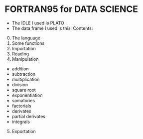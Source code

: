 # FORTRAN95 for DATA SCIENCE
 - The IDLE I used is PLATO
 - The data frame I used is this:
Contents:

0. The language
1. Some functions
2. Importation
3. Reading
4. Manipulation
  - addition
  - subtraction
  - multiplication
  - division
  - square root
  - exponentiation
  - somatories
  - factorials
  - derivates
  - partial derivates
  - integrals
5. Exportation
